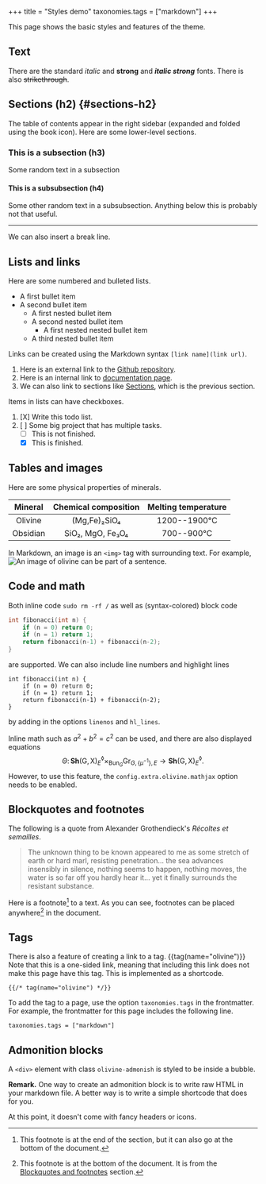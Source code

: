 +++
title = "Styles demo"
taxonomies.tags = ["markdown"]
+++

This page shows the basic styles and features of the theme.

## Text

There are the standard *italic* and **strong** and ***italic strong*** fonts.
There is also ~~strikethrough~~.

## Sections (h2) {#sections-h2}

The table of contents appear in the right sidebar (expanded and folded using the
book icon). Here are some lower-level sections.

### This is a subsection (h3)

Some random text in a subsection

#### This is a subsubsection (h4)

Some other random text in a subsubsection. Anything below this is probably not
that useful.

---

We can also insert a break line.

## Lists and links

Here are some numbered and bulleted lists.

* A first bullet item
* A second bullet item
  * A first nested bullet item
  * A second nested bullet item
    * A first nested nested bullet item
  * A third nested bullet item

Links can be created using the Markdown syntax `[link name](link url)`.

1. Here is an external link to the 
   [Github repository](https://github.com/dongryul-kim/olivine).
1. Here is an internal link to [documentation page](@/docs/_index.md).
1. We can also link to sections like [Sections](#sections-h2), which is the
   previous section.

Items in lists can have checkboxes.

1. [X] Write this todo list.
1. [ ] Some big project that has multiple tasks.
   * [ ] This is not finished.
   * [X] This is finished.

## Tables and images

Here are some physical properties of minerals.

| Mineral | Chemical composition | Melting temperature |
|:-:|:-:|:-:|
| Olivine | (Mg,Fe)&#8322;SiO&#8324; | 1200--1900&#8451; |
| Obsidian | SiO&#8322;, MgO, Fe&#8323;O&#8324; | 700--900&#8451; |

In Markdown, an image is an `<img>` tag with surrounding text. For example, ![An
image of
olivine](https://upload.wikimedia.org/wikipedia/commons/f/fb/Olivine-gem7-10a.jpg)
can be part of a sentence.

## Code and math

Both inline code `sudo rm -rf /` as well as (syntax-colored) block code
```c
int fibonacci(int n) {
    if (n = 0) return 0;
    if (n = 1) return 1;
    return fibonacci(n-1) + fibonacci(n-2);
}
```
are supported. We can also include line numbers and highlight lines
```c,linenos,hl_lines=2-3
int fibonacci(int n) {
    if (n = 0) return 0;
    if (n = 1) return 1;
    return fibonacci(n-1) + fibonacci(n-2);
}
```
by adding in the options `linenos` and `hl_lines`.

Inline math such as $a^2 + b^2 = c^2$ can be used, and there are also
displayed equations
$$ \Theta \colon \mathbf{Sh}(\mathsf{G}, \mathsf{X})_ E^\lozenge
\times_{\mathrm{Bun}_ G} \mathrm{Gr}_ {G,\lbrace \mu^{-1} \rbrace,E} \to
\mathbf{Sh}(\mathsf{G}, \mathsf{X})_ E^\lozenge. $$
However, to use this feature, the `config.extra.olivine.mathjax` option needs to
be enabled.

## Blockquotes and footnotes

The following is a quote from Alexander Grothendieck's *R&eacute;coltes et
semailles*.

> The unknown thing to be known appeared to me as some stretch of earth or hard
> marl, resisting penetration... the sea advances insensibly in silence, nothing
> seems to happen, nothing moves, the water is so far off you hardly hear it...
> yet it finally surrounds the resistant substance.

Here is a footnote[^1] to a text. As you can see, footnotes can be placed
anywhere[^2] in the document.

[^1]: This footnote is at the end of the section, but it can also go at the
    bottom of the document.

## Tags

There is also a feature of creating a link to a tag. {{tag(name="olivine")}}
Note that this is a one-sided link, meaning that including this link does not
make this page have this tag. This is implemented as a shortcode.
```
{{/* tag(name="olivine") */}}
```
To add the tag to a page, use the option `taxonomies.tags` in the frontmatter.
For example, the frontmatter for this page includes the following line.
```
taxonomies.tags = ["markdown"]
```

## Admonition blocks

A `<div>` element with class `olivine-admonish` is styled to be inside a bubble.

<div class="olivine-admonish">

**Remark.** One way to create an admonition block is to write raw HTML in your
markdown file. A better way is to write a simple shortcode that does for you.

</div>

At this point, it doesn't come with fancy headers or icons.


[^2]: This footnote is at the bottom of the document. It is from the
    [Blockquotes and footnotes](#blockquotes-and-footnotes) section.
